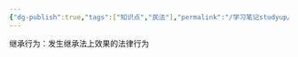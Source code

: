 ```yaml
---
{"dg-publish":true,"tags":["知识点","民法"],"permalink":"/学习笔记studyup/民法总论/继承行为/","dgPassFrontmatter":true,"created":"2024-11-16T16:27:15.463+08:00","updated":"2024-11-16T16:27:21.115+08:00"}
---
```


继承行为：发生继承法上效果的法律行为